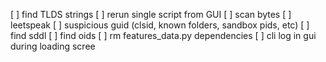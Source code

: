 [ ] find TLDS strings
[ ] rerun single script from GUI
[ ] scan bytes
   [ ] leetspeak
   [ ] suspicious guid (clsid, known folders, sandbox pids, etc)
[ ] find sddl
[ ] find oids
[ ] rm features_data.py dependencies
[ ] cli log in gui during loading scree
